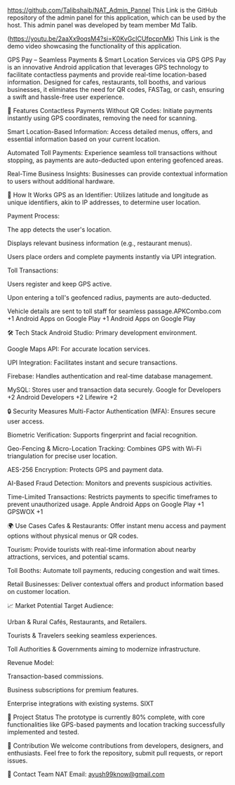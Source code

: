 https://github.com/Talibshaib/NAT_Admin_Pannel
This Link is the GitHub repository of the admin panel for this application, which can be used by the host. This admin panel was developed by team member Md Talib.

(https://youtu.be/2aaXx9oqsM4?si=K0KvGcICUfpcpnMk)
This Link is the demo video showcasing the functionality of this application.





GPS Pay – Seamless Payments & Smart Location Services via GPS
GPS Pay is an innovative Android application that leverages GPS technology to facilitate contactless payments and provide real-time location-based information. Designed for cafes, restaurants, toll booths, and various businesses, it eliminates the need for QR codes, FASTag, or cash, ensuring a swift and hassle-free user experience.​

🚀 Features
Contactless Payments Without QR Codes: Initiate payments instantly using GPS coordinates, removing the need for scanning.

Smart Location-Based Information: Access detailed menus, offers, and essential information based on your current location.

Automated Toll Payments: Experience seamless toll transactions without stopping, as payments are auto-deducted upon entering geofenced areas.

Real-Time Business Insights: Businesses can provide contextual information to users without additional hardware.​

🧠 How It Works
GPS as an Identifier: Utilizes latitude and longitude as unique identifiers, akin to IP addresses, to determine user location.

Payment Process:

The app detects the user's location.

Displays relevant business information (e.g., restaurant menus).

Users place orders and complete payments instantly via UPI integration.

Toll Transactions:

Users register and keep GPS active.

Upon entering a toll's geofenced radius, payments are auto-deducted.

Vehicle details are sent to toll staff for seamless passage.​
APKCombo.com
+1
Android Apps on Google Play
+1
Android Apps on Google Play

🛠️ Tech Stack
Android Studio: Primary development environment.

Google Maps API: For accurate location services.

UPI Integration: Facilitates instant and secure transactions.

Firebase: Handles authentication and real-time database management.

MySQL: Stores user and transaction data securely.​
Google for Developers
+2
Android Developers
+2
Lifewire
+2

🔒 Security Measures
Multi-Factor Authentication (MFA): Ensures secure user access.

Biometric Verification: Supports fingerprint and facial recognition.

Geo-Fencing & Micro-Location Tracking: Combines GPS with Wi-Fi triangulation for precise user location.

AES-256 Encryption: Protects GPS and payment data.

AI-Based Fraud Detection: Monitors and prevents suspicious activities.

Time-Limited Transactions: Restricts payments to specific timeframes to prevent unauthorized usage.​
Apple
Android Apps on Google Play
+1
GPSWOX
+1

🌍 Use Cases
Cafes & Restaurants: Offer instant menu access and payment options without physical menus or QR codes.

Tourism: Provide tourists with real-time information about nearby attractions, services, and potential scams.

Toll Booths: Automate toll payments, reducing congestion and wait times.

Retail Businesses: Deliver contextual offers and product information based on customer location.​

📈 Market Potential
Target Audience:

Urban & Rural Cafés, Restaurants, and Retailers.

Tourists & Travelers seeking seamless experiences.

Toll Authorities & Governments aiming to modernize infrastructure.

Revenue Model:

Transaction-based commissions.

Business subscriptions for premium features.

Enterprise integrations with existing systems.​
SIXT

🧪 Project Status
The prototype is currently 80% complete, with core functionalities like GPS-based payments and location tracking successfully implemented and tested.​

🤝 Contribution
We welcome contributions from developers, designers, and enthusiasts. Feel free to fork the repository, submit pull requests, or report issues.​

📧 Contact
Team NAT
Email: ayush99know@gmail.com
